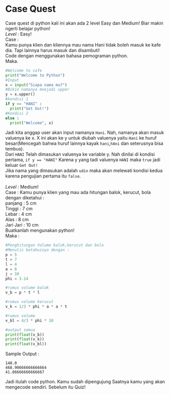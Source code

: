 # Case Quest
Case quest di python kali ini akan ada 2 level Easy dan Medium! Biar makin ngerti belajar python!<br>
*Level :* Easy!<br>
Case :<br>
Kamu punya klien dan kliennya mau nama Hani tidak boleh masuk ke kafe dia. Tapi lainnya harus masuk dan disambuti!<br>
Code dengan menggunakan bahasa pemograman python.<br>
Maka. <br>

```py
#Welcome to cafe
print("Welcome to Python")
#Input
x = input("Siapa nama mu?")
#Bikin namanya mnejadi upper
y = x.upper()
#kondisi 1
if y == "HANI" :
  print("Get Out!")
#Kondisi 2
else :
  print("Welcome", x)
```
Jadi kita anggap user akan input namanya `Hani`. Nah, namanya akan masuk valuenya ke x. X ini akan ke y untuk diubah valuenya yaitu `Hani` ke huruf besar(Mencegah bahwa huruf lainnya kayak `hani`,`hAni` dan seterusnya bisa tembus).<br>
Dari `HANI` Telah dimasukan valuenya ke variable y. Nah dinilai di kondisi pertama, `if y == "HANI"` Karena y yang tadi valuenya `HANI` maka `true` jadi keluar `Get Out!`<br>
Jika nama yang dimasukan adalah `udin` maka akan melewati kondisi kedua karena pengujian pertama itu `false`.<br>
<br>
*Level :* Medium!<br>
Case :
Kamu punya klien yang mau ada hitungan balok, kerucut, bola dengan diketahui :<br>
panjang : 5 cm<br>
Tinggi : 7 cm<br>
Lebar : 4 cm<br>
Alas : 8 cm <br>
Jari Jari : 10 cm <br>
Buatkanlah mengunakan python!<br>
Maka :<br>
```py
#Penghitungan Volume balok,kerucut dan bola
#Menulis ketahuinya dengan :
p = 5 
t = 7 
l = 4
a = 8
j = 10
phi = 3.14

#rumus volume balok
v_b = p * t * l

#rumus volume kerucut
v_k = 1/3 * phi * a * a * t

#rumus volume
v_bl = 4/3 * phi * 10

#output semua
print(float(v_b))
print(float(v_k))
print(float(v_bl))
```
Sample Output : <br>
```
140.0
468.90666666666664
41.86666666666667
```
Jadi itulah code python. Kamu sudah dipengujung Saatnya kamu yang akan mengecode sendiri. Sebelum itu Quiz!<br>
